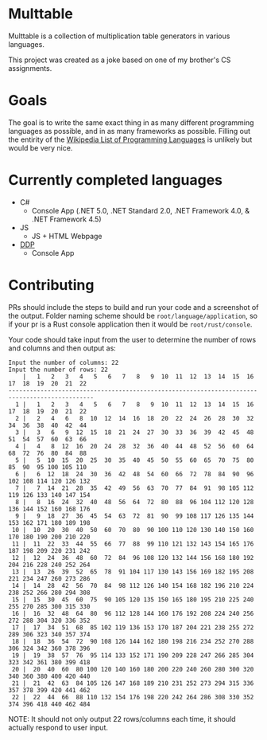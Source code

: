 # Multtable
Multtable is a collection of multiplication table generators in various languages.

This project was created as a joke based on one of my brother's CS assignments.

# Goals
The goal is to write the same exact thing in as many different programming languages as possible, and in as many frameworks as possible.
Filling out the entirity of the [Wikipedia List of Programming Languages](https://en.wikipedia.org/wiki/List_of_programming_languages) is unlikely but would be very nice.

# Currently completed languages
 * C#
   * Console App (.NET 5.0, .NET Standard 2.0, .NET Framework 4.0, & .NET Framework 4.5)
 * JS
   * JS + HTML Webpage
 * [DDP](https://github.com/NotLe0n/Die-Deutsche-Programmiersprache)
   * Console App

# Contributing
PRs should include the steps to build and run your code and a screenshot of the output. Folder naming scheme should be `root/language/application`, so if your pr is a Rust console application then it would be `root/rust/console`.

Your code should take input from the user to determine the number of rows and
columns and then output as:
```
Input the number of columns: 22
Input the number of rows: 22
    |   1   2   3   4   5   6   7   8   9  10  11  12  13  14  15  16  17  18  19  20  21  22
----------------------------------------------------------------------------------------------
  1 |   1   2   3   4   5   6   7   8   9  10  11  12  13  14  15  16  17  18  19  20  21  22
  2 |   2   4   6   8  10  12  14  16  18  20  22  24  26  28  30  32  34  36  38  40  42  44
  3 |   3   6   9  12  15  18  21  24  27  30  33  36  39  42  45  48  51  54  57  60  63  66
  4 |   4   8  12  16  20  24  28  32  36  40  44  48  52  56  60  64  68  72  76  80  84  88
  5 |   5  10  15  20  25  30  35  40  45  50  55  60  65  70  75  80  85  90  95 100 105 110
  6 |   6  12  18  24  30  36  42  48  54  60  66  72  78  84  90  96 102 108 114 120 126 132
  7 |   7  14  21  28  35  42  49  56  63  70  77  84  91  98 105 112 119 126 133 140 147 154
  8 |   8  16  24  32  40  48  56  64  72  80  88  96 104 112 120 128 136 144 152 160 168 176
  9 |   9  18  27  36  45  54  63  72  81  90  99 108 117 126 135 144 153 162 171 180 189 198
 10 |  10  20  30  40  50  60  70  80  90 100 110 120 130 140 150 160 170 180 190 200 210 220
 11 |  11  22  33  44  55  66  77  88  99 110 121 132 143 154 165 176 187 198 209 220 231 242
 12 |  12  24  36  48  60  72  84  96 108 120 132 144 156 168 180 192 204 216 228 240 252 264
 13 |  13  26  39  52  65  78  91 104 117 130 143 156 169 182 195 208 221 234 247 260 273 286
 14 |  14  28  42  56  70  84  98 112 126 140 154 168 182 196 210 224 238 252 266 280 294 308
 15 |  15  30  45  60  75  90 105 120 135 150 165 180 195 210 225 240 255 270 285 300 315 330
 16 |  16  32  48  64  80  96 112 128 144 160 176 192 208 224 240 256 272 288 304 320 336 352
 17 |  17  34  51  68  85 102 119 136 153 170 187 204 221 238 255 272 289 306 323 340 357 374
 18 |  18  36  54  72  90 108 126 144 162 180 198 216 234 252 270 288 306 324 342 360 378 396
 19 |  19  38  57  76  95 114 133 152 171 190 209 228 247 266 285 304 323 342 361 380 399 418
 20 |  20  40  60  80 100 120 140 160 180 200 220 240 260 280 300 320 340 360 380 400 420 440
 21 |  21  42  63  84 105 126 147 168 189 210 231 252 273 294 315 336 357 378 399 420 441 462
 22 |  22  44  66  88 110 132 154 176 198 220 242 264 286 308 330 352 374 396 418 440 462 484
 ```
 NOTE: It should not only output 22 rows/columns each time, it should actually respond to user input.
